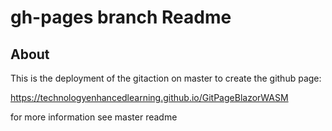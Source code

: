 ﻿# gh-pages branch Readme

## About

This is the deployment of the gitaction on master to create the github page:


https://technologyenhancedlearning.github.io/GitPageBlazorWASM

for more information see master readme